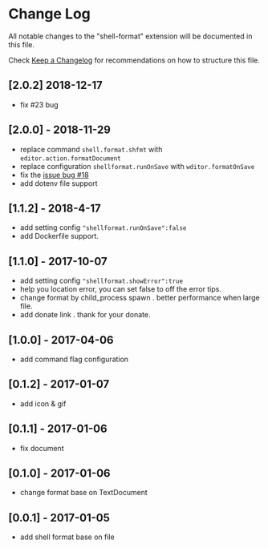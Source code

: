# Change Log
All notable changes to the "shell-format" extension will be documented in this file.

Check [Keep a Changelog](http://keepachangelog.com/) for recommendations on how to structure this file.
## [2.0.2] 2018-12-17
- fix #23  bug
##  [2.0.0] - 2018-11-29
- replace command `shell.format.shfmt` with `editor.action.formatDocument`
- replace configuration `shellformat.runOnSave` with `wditor.formatOnSave`
- fix the [issue bug  #18](https://github.com/foxundermoon/vs-shell-format/issues/18)
- add dotenv file support
##  [1.1.2] - 2018-4-17
-  add setting  config  `"shellformat.runOnSave":false`
-  add Dockerfile support.

##  [1.1.0] - 2017-10-07
- add setting  config  `"shellformat.showError":true`
- help you location  error, you can set false to off the error tips.
- change format by child_process spawn . better performance when large file.
-  add donate link . thank for your donate.
##  [1.0.0] - 2017-04-06
-  add command flag configuration
## [0.1.2] - 2017-01-07
-  add icon & gif

## [0.1.1] - 2017-01-06
-  fix document

## [0.1.0] - 2017-01-06
-  change format base on TextDocument

## [0.0.1] - 2017-01-05
- add shell format base on file 

